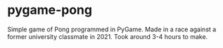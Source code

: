 # pygame-pong
Simple game of Pong programmed in PyGame. Made in a race against a former university classmate in 2021. Took around 3-4 hours to make.

